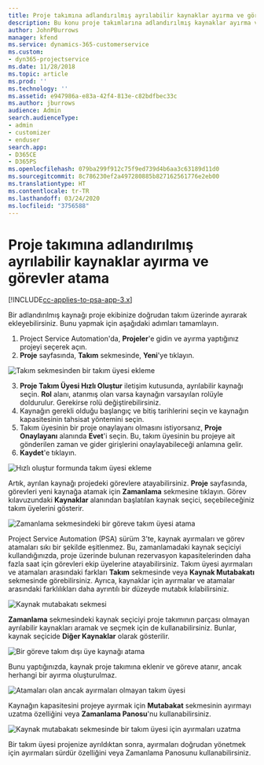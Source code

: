 ```yaml
---
title: Proje takımına adlandırılmış ayrılabilir kaynaklar ayırma ve görevler atama
description: Bu konu proje takımlarına adlandırılmış kaynaklar ayırma ve bunları görevlere atama hakkında bilgi sağlar.
author: JohnPBurrows
manager: kfend
ms.service: dynamics-365-customerservice
ms.custom:
- dyn365-projectservice
ms.date: 11/28/2018
ms.topic: article
ms.prod: ''
ms.technology: ''
ms.assetid: e947986a-e83a-42f4-813e-c82bdfbec33c
ms.author: jburrows
audience: Admin
search.audienceType:
- admin
- customizer
- enduser
search.app:
- D365CE
- D365PS
ms.openlocfilehash: 079ba299f912c75f9ed739d4b6aa3c63189d11d0
ms.sourcegitcommit: 8c786230ef2a497280885b827162561776e2eb00
ms.translationtype: HT
ms.contentlocale: tr-TR
ms.lasthandoff: 03/24/2020
ms.locfileid: "3756588"
---
```

# <a name="book-named-bookable-resources-to-a-project-team-and-assign-tasks"></a>Proje takımına adlandırılmış ayrılabilir kaynaklar ayırma ve görevler atama 

[!INCLUDE[cc-applies-to-psa-app-3.x](../includes/cc-applies-to-psa-app-3x.md)]

Bir adlandırılmış kaynağı proje ekibinize doğrudan takım üzerinde ayırarak ekleyebilirsiniz. Bunu yapmak için aşağıdaki adımları tamamlayın.

1. Project Service Automation'da, **Projeler**'e gidin ve ayırma yaptığınız projeyi seçerek açın.
2. **Proje** sayfasında, **Takım** sekmesinde, **Yeni**'ye tıklayın. 

![Takım sekmesinden bir takım üyesi ekleme](media/RM-how-to-1.png)

3. **Proje Takım Üyesi Hızlı Oluştur** iletişim kutusunda, ayrılabilir kaynağı seçin. **Rol** alanı, atanmış olan varsa kaynağın varsayılan rolüyle doldurulur. Gerekirse rolü değiştirebilirsiniz. 
4. Kaynağın gerekli olduğu başlangıç ve bitiş tarihlerini seçin ve kaynağın kapasitesinin tahsisat yöntemini seçin. 
5. Takım üyesinin bir proje onaylayanı olmasını istiyorsanız, **Proje Onaylayanı** alanında **Evet**'i seçin. Bu, takım üyesinin bu projeye ait gönderilen zaman ve gider girişlerini onaylayabileceği anlamına gelir. 
6. **Kaydet**'e tıklayın.

![Hızlı oluştur formunda takım üyesi ekleme](media/RM-how-to-2.png)


Artık, ayrılan kaynağı projedeki görevlere atayabilirsiniz. **Proje** sayfasında, görevleri yeni kaynağa atamak için **Zamanlama** sekmesine tıklayın. Görev kılavuzundaki **Kaynaklar** alanından başlatılan kaynak seçici, seçebileceğiniz takım üyelerini gösterir.

![Zamanlama sekmesindeki bir göreve takım üyesi atama](media/RM-how-to-3.png)

Project Service Automation (PSA) sürüm 3'te, kaynak ayırmaları ve görev atamaları sıkı bir şekilde eşitlenmez. Bu, zamanlamadaki kaynak seçiciyi kullandığınızda, proje üzerinde bulunan rezervasyon kapasitelerinden daha fazla saat için görevleri ekip üyelerine atayabilirsiniz.
Takım üyesi ayırmaları ve atamaları arasındaki farkları **Takım** sekmesinde veya **Kaynak Mutabakatı** sekmesinde görebilirsiniz. Ayrıca, kaynaklar için ayırmalar ve atamalar arasındaki farklılıkları daha ayrıntılı bir düzeyde mutabık kılabilirsiniz.

![Kaynak mutabakatı sekmesi](media/RM-how-to-4.png)

**Zamanlama** sekmesindeki kaynak seçiciyi proje takımının parçası olmayan ayrılabilir kaynakları aramak ve seçmek için de kullanabilirsiniz. Bunlar, kaynak seçicide **Diğer Kaynaklar** olarak gösterilir.

![Bir göreve takım dışı üye kaynağı atama](media/RM-how-to-5.png)

Bunu yaptığınızda, kaynak proje takımına eklenir ve göreve atanır, ancak herhangi bir ayırma oluşturulmaz.

![Atamaları olan ancak ayırmaları olmayan takım üyesi](media/RM-how-to-6.png)

Kaynağın kapasitesini projeye ayırmak için **Mutabakat** sekmesinin ayırmayı uzatma özelliğini veya **Zamanlama Panosu**'nu kullanabilirsiniz.

![Kaynak mutabakatı sekmesinde bir takım üyesi için ayırmaları uzatma](media/RM-how-to-7.png)

Bir takım üyesi projenize ayrıldıktan sonra, ayırmaları doğrudan yönetmek için ayırmaları sürdür özelliğini veya Zamanlama Panosunu kullanabilirsiniz.
